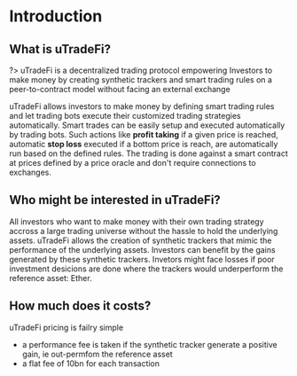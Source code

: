 # Introduction

## What is uTradeFi?

?> uTradeFi is a decentralized trading protocol empowering Investors to make money by creating synthetic trackers and smart trading rules on a peer-to-contract model without facing an external exchange

uTradeFi allows investors to make money by defining smart trading rules and let trading bots execute their customized trading strategies automatically. Smart trades can be easily setup and executed automatically by trading bots. Such actions like **profit taking** if a given price is reached, automatic **stop loss** executed if a bottom price is reach, are automatically run based on the defined rules. The trading is done against a smart contract at prices defined by a price oracle and don't require connections to exchanges.

## Who might be interested in uTradeFi?

All investors who want to make money with their own trading strategy accross a large trading universe without the hassle to hold the underlying assets. uTradeFi allows the creation of synthetic trackers that mimic the performance of the underlying assets. Investors can benefit by the gains generated by these synthetic trackers. Invetors might face losses if poor investment desicions are done where the trackers would underperform the reference asset: Ether.

## How much does it costs?

uTradeFi pricing is failry simple
* a performance fee is taken if the synthetic tracker generate a positive gain, ie out-permfom the reference asset
* a flat fee of 10bn for each transaction
